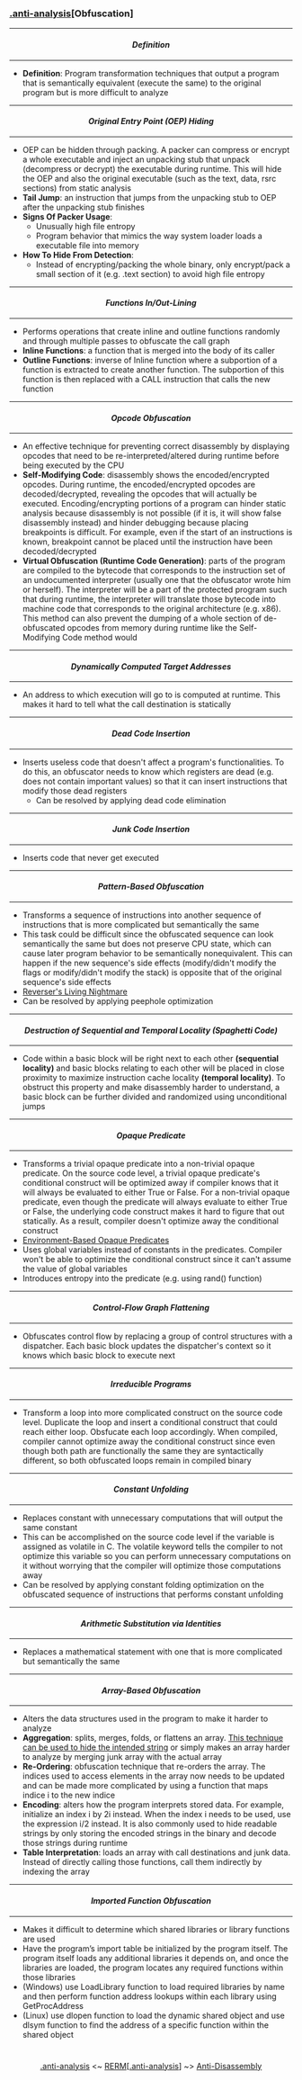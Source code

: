 ### [.anti-analysis](anti-analysis.md)[__Obfuscation__]

---
#### *<p align='center'> Definition </p>*
---
* __Definition__: Program transformation techniques that output a program that is semantically equivalent (execute the same) to the original program but is more difficult to analyze

---
#### *<p align='center'> Original Entry Point (OEP) Hiding </p>*
---
* OEP can be hidden through packing. A packer can compress or encrypt a whole executable and inject an unpacking stub that unpack (decompress or decrypt) the executable during runtime. This will hide the OEP and also the original executable (such as the text, data, rsrc sections) from static analysis
* __Tail Jump__: an instruction that jumps from the unpacking stub to OEP after the unpacking stub finishes
* __Signs Of Packer Usage__: 
  * Unusually high file entropy 
  * Program behavior that mimics the way system loader loads a executable file into memory
* __How To Hide From Detection__: 
  * Instead of encrypting/packing the whole binary, only encrypt/pack a small section of it (e.g. .text section) to avoid high file entropy

---
#### *<p align='center'> Functions In/Out-Lining </p>*
---
* Performs operations that create inline and outline functions randomly and through multiple passes to obfuscate the call graph  
* __Inline Functions__: a function that is merged into the body of its caller 
* __Outline Functions__: inverse of Inline function where a subportion of a function is extracted to create another function. The subportion of this function is then replaced with a CALL instruction that calls the new function 

---
#### *<p align='center'> Opcode Obfuscation </p>*
---
* An effective technique for preventing correct disassembly by displaying opcodes that need to be re-interpreted/altered during runtime before being executed by the CPU 
* __Self-Modifying Code__: disassembly shows the encoded/encrypted opcodes. During runtime, the encoded/encrypted opcodes are decoded/decrypted, revealing the opcodes that will actually be executed. Encoding/encrypting portions of a program can hinder static analysis because disassembly is not possible (if it is, it will show false disassembly instead) and hinder debugging because placing breakpoints is difficult. For example, even if the start of an instructions is known, breakpoint cannot be placed until the instruction have been decoded/decrypted
* __Virtual Obfuscation (Runtime Code Generation)__: parts of the program are compiled to the bytecode that corresponds to the instruction set of an undocumented interpreter (usually one that the obfuscator wrote him or herself). The interpreter will be a part of the protected program such that during runtime, the interpreter will translate those bytecode into machine code that corresponds to the original architecture (e.g. x86). This method can also prevent the dumping of a whole section of de-obfuscated opcodes from memory during runtime like the Self-Modifying Code method would

---
#### *<p align='center'> Dynamically Computed Target Addresses </p>*
---
* An address to which execution will go to is computed at runtime. This makes it hard to tell what the call destination is statically

---
#### *<p align='center'> Dead Code Insertion </p>*
---
* Inserts useless code that doesn't affect a program's functionalities. To do this, an obfuscator needs to know which registers are dead (e.g. does not contain important values) so that it can insert instructions that modify those dead registers 
  * Can be resolved by applying dead code elimination

---
#### *<p align='center'> Junk Code Insertion </p>*
---
* Inserts code that never get executed 

---
#### *<p align='center'> Pattern-Based Obfuscation </p>*
---
* Transforms a sequence of instructions into another sequence of instructions that is more complicated but semantically the same
* This task could be difficult since the obfuscated sequence can look semantically the same but does not preserve CPU state, which can cause later program behavior to be semantically nonequivalent. This can happen if the new sequence's side effects (modify/didn't modify the flags or modify/didn't modify the stack) is opposite that of the original sequence's side effects  
* [Reverser's Living Nightmare](https://0x00sec.org/t/what-a-living-nightmare-looks-like/2087)
* Can be resolved by applying peephole optimization

---
#### *<p align='center'> Destruction of Sequential and Temporal Locality (Spaghetti Code) </p>*
---
* Code within a basic block will be right next to each other __(sequential locality)__ and basic blocks relating to each other will be placed in close proximity to maximize instruction cache locality __(temporal locality)__. To obstruct this property and make disassembly harder to understand, a basic block can be further divided and randomized using unconditional jumps

---
#### *<p align='center'> Opaque Predicate </p>*
---
* Transforms a trivial opaque predicate into a non-trivial opaque predicate. On the source code level, a trivial opaque predicate's conditional construct will be optimized away if compiler knows that it will always be evaluated to either True or False. For a non-trivial opaque predicate, even though the predicate will always evaluate to either True or False, the underlying code construct makes it hard to figure that out statically. As a result, compiler doesn't optimize away the conditional construct
* [Environment-Based Opaque Predicates](https://reverseengineering.stackexchange.com/questions/2340/how-to-design-opaque-predicates)
* Uses global variables instead of constants in the predicates. Compiler won't be able to optimize the conditional construct since it can't assume the value of global variables 
* Introduces entropy into the predicate (e.g. using rand() function)

---
#### *<p align='center'> Control-Flow Graph Flattening </p>*
---
* Obfuscates control flow by replacing a group of control structures with a dispatcher. Each basic block updates the dispatcher's context so it knows which basic block to execute next

---
#### *<p align='center'> Irreducible Programs </p>*
---
* Transform a loop into more complicated construct on the source code level. Duplicate the loop and insert a conditional construct that could reach either loop. Obsfucate each loop accordingly. When compiled, compiler cannot optimize away the conditional construct since even though both path are functionally the same they are syntactically different, so both obfuscated loops remain in compiled binary

---
#### *<p align='center'> Constant Unfolding </p>*
---
* Replaces constant with unnecessary computations that will output the same constant
* This can be accomplished on the source code level if the variable is assigned as volatile in C. The volatile keyword tells the compiler to not optimize this variable so you can perform unnecessary computations on it without worrying that the compiler will optimize those computations away 
* Can be resolved by applying constant folding optimization on the obfuscated sequence of instructions that performs constant unfolding

---
#### *<p align='center'> Arithmetic Substitution via Identities </p>*
---
* Replaces a mathematical statement with one that is more complicated but semantically the same

---
#### *<p align='center'> Array-Based Obfuscation </p>*
---
* Alters the data structures used in the program to make it harder to analyze 
* __Aggregation__: splits, merges, folds, or flattens an array. [This technique can be used to hide the intended string](https://youtu.be/7IKIzsXr3Z8?t=1964) or simply makes an array harder to analyze by merging junk array with the actual array
* __Re-Ordering__: obfuscation technique that re-orders the array. The indices used to access elements in the array now needs to be updated and can be made more complicated by using a function that maps indice i to the new indice
* __Encoding__: alters how the program interprets stored data. For example, initialize an index i by 2i instead. When the index i needs to be used, use the expression i/2 instead. It is also commonly used to hide readable strings by only storing the encoded strings in the binary and decode those strings during runtime 
* __Table Interpretation__: loads an array with call destinations and junk data. Instead of directly calling those functions, call them indirectly by indexing the array  

---
#### *<p align='center'> Imported Function Obfuscation </p>*
---
* Makes it difficult to determine which shared libraries or library functions are used
* Have the program’s import table be initialized by the program itself. The program itself loads any additional libraries it depends on, and once the libraries are loaded, the program locates any required functions within those libraries
* (Windows) use LoadLibrary function to load required libraries by name and then perform function address lookups within each library using GetProcAddress
* (Linux) use dlopen function to load the dynamic shared object and use dlsym function to find the address of a specific function within the shared object

#
<p align='center'><a href="anti-analysis.md">.anti-analysis</a> <~ <a href="/README.md#table-of-contents">RERM</a>[<a href="anti-analysis.md">.anti-analysis</a>] ~> <a href="Anti-Disassembly.md">Anti-Disassembly</a></p>
